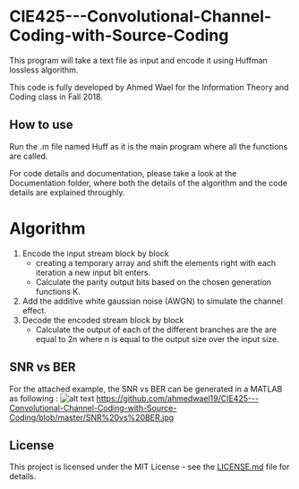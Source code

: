 # CIE425---Convolutional-Channel-Coding-with-Source-Coding
This program will take a text file as input and encode it using Huffman lossless algorithm.

This code is fully developed by Ahmed Wael for the Information Theory and Coding class in Fall 2018.

## How to use
Run the .m file named Huff as it is the main program where all the functions are called.

For code details and documentation, please take a look at the Documentation folder, where both the details of the algorithm and the code details are explained throughly. 


# Algorithm

1. Encode the input stream block by block
    - creating a temporary array and shift the elements right with each
iteration a new input bit enters.
    - Calculate the parity output bits based on the chosen generation
functions K.
2. Add the additive white gaussian noise (AWGN) to simulate the channel
effect.
3. Decode the encoded stream block by block
    - Calculate the output of each of the different branches are the are equal
to 2n where n is equal to the output size over the input size.

## SNR vs BER

For the attached example, the SNR vs BER can be generated in a MATLAB as following :
![alt text](https://raw.githubusercontent.com/ahmedwael19/master/CIE425---Convolutional-Channel-Coding-with-Source-Coding/blob/master/SNR%20vs%20BER.jpg)
https://github.com/ahmedwael19/CIE425---Convolutional-Channel-Coding-with-Source-Coding/blob/master/SNR%20vs%20BER.jpg




## License

This project is licensed under the MIT License - see the [LICENSE.md](LICENSE.md) file for details.
